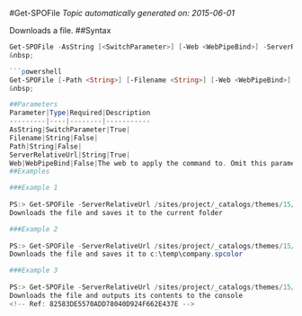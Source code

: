 #Get-SPOFile
*Topic automatically generated on: 2015-06-01*

Downloads a file.
##Syntax
```powershell
Get-SPOFile -AsString [<SwitchParameter>] [-Web <WebPipeBind>] -ServerRelativeUrl <String>```
&nbsp;

```powershell
Get-SPOFile [-Path <String>] [-Filename <String>] [-Web <WebPipeBind>] -ServerRelativeUrl <String>```
&nbsp;

##Parameters
Parameter|Type|Required|Description
---------|----|--------|-----------
AsString|SwitchParameter|True|
Filename|String|False|
Path|String|False|
ServerRelativeUrl|String|True|
Web|WebPipeBind|False|The web to apply the command to. Omit this parameter to use the current web.
##Examples

###Example 1
    
PS:> Get-SPOFile -ServerRelativeUrl /sites/project/_catalogs/themes/15/company.spcolor
Downloads the file and saves it to the current folder

###Example 2
    
PS:> Get-SPOFile -ServerRelativeUrl /sites/project/_catalogs/themes/15/company.spcolor -Path c:\temp -FileName company.spcolor
Downloads the file and saves it to c:\temp\company.spcolor

###Example 3
    
PS:> Get-SPOFile -ServerRelativeUrl /sites/project/_catalogs/themes/15/company.spcolor -AsString
Downloads the file and outputs its contents to the console
<!-- Ref: 82583DE5570ADD78040D924F662E437E -->